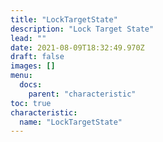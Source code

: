 ```yaml
---
title: "LockTargetState"
description: "Lock Target State"
lead: ""
date: 2021-08-09T18:32:49.970Z
draft: false
images: []
menu:
  docs:
    parent: "characteristic"
toc: true
characteristic:
  name: "LockTargetState"
---
```

